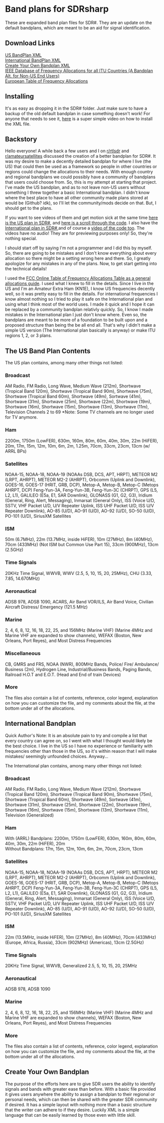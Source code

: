 # Band plans for SDRsharp

These are expanded band plan files for SDR#. They are an update on the default bandplans, which are meant to be an aid for signal identification.

## Download Links

[US BandPlan XML](https://raw.githubusercontent.com/Arrin-KN1E/SDRsharpbandplans/master/US/BandPlan.xml)  
[International BandPlan XML](https://raw.githubusercontent.com/Arrin-KN1E/SDRsharpbandplans/master/International/BandPlan.xml)  
[Create Your Own Bandplan XML](https://raw.githubusercontent.com/Arrin-KN1E/SDRsharpbandplans/master/Create-Your-Own/Create-Your_Own.xml)  
[IEEE Database of Frequency Allocations for all ITU Countries (A Bandplan Alt. for Non-US End Users)](http://www.grss-ieee.org/frequency_allocations.html)  
[European Table of Frequency Allocations](https://www.ecodocdb.dk/download/2ca5fcbd-4090/ERCREP025.pdf)

## Installing
It's as easy as dropping it in the SDR# folder. Just make sure to have a backup of the old default bandplan in case something doesn't work! For anyone that needs to see it, [here](https://youtu.be/0OqyOx87hJk) is a super simple video on how to install the XML file.

## Backstory
Hello everyone! A while back a few users and I on [r/rtlsdr](https://reddit.com/r/rtlsdr) and [r/amateursatellites](https://reddit.com/r/amateursatellites) discussed the creation of a better bandplan for SDR#. It was my desire to make a decently detailed bandplan for where I live (the US) that could then be used as a framework so people in other countries or regions could change the allocations to their needs. With enough country and regional bandplans we could possibly have a community of bandplans that users could choose from. So, this is my attempt at starting that project. I've made the US bandplan, and as to not leave non-US users without something I threw together a basic International bandplan. I didn't know where the best place to have all other community made plans stored at would be (Github? idk), so I'll let the community/mods decide on that. But, I should get to the plans.

If you want to see videos of them and get motion sick at the same time [here is the US plan in SDR#](https://youtu.be/Azj1fn24qsA), and [here is a scroll through the code](https://www.youtube.com/watch?v=T091WzRwMAQ).  I also have the [International plan in SDR#](https://youtu.be/u709OSG_Abg),and of course a [video of the code too](https://youtu.be/Rhgy7woPk50). The videos have no audio! They are for previewing purposes only! So, they're nothing special.

I should start off by saying I'm not a programmer and I did this by myself. So, there are going to be mistakes and I don't know everything about every allocation so there might be a setting wrong here and there. So, I greatly apologize for any mistakes in any of the plans. Now, to get start getting into the technical details!

I used the [FCC Online Table of Frequency Allocations Table as a general allocations guide](https://transition.fcc.gov/oet/spectrum/table/fcctable.pdf). I used what I knew to fill in the details. Since I live in the US and I'm an Amateur Extra Ham (KN1E), I know US frequencies decently well, so it was pretty easy to fill in the details. For international frequencies I know almost nothing so I tried to play it safe on the International plan and using what I think most of the world uses. I made it quick and I hope it can be replaced by a community bandplan relativly quickly. So, I know I made mistakes in the International plan I just don't know where. Even so, the bandplans are meant to be more of a foundation to be built upon and a proposed structure than being the be all end all. That's why I didn't make a simple US version (The International plan basically is anyway) or make ITU regions 1, 2, or 3 plans.


## The US Band Plan Contents
The US plan contains, among many other things not listed:

### Broadcast
AM Radio, FM Radio, Long Wave, Medium Wave (212m), Shortwave (Tropical Band 120m), Shortwave (Tropical Band 90m), Shortwave (75m), Shortwave (Tropical Band 60m), Shortwave (49m), Sortwave (41m), Shortwave (31m), Shortwave (25m), Shortwave (22m), Shortwave (19m), Shortwave (16m), Shortwave (15m), Shortwave (13m), Shortwave (11m), Television Channels 2 to 69 *Note: Some TV channels are no longer used for TV anymore.  

### Ham
2200m, 1750m (LowFER), 630m, 160m, 80m, 60m, 40m, 30m, 22m (HiFER), 20m, 17m, 15m, 12m, 10m, 6m, 2m, 1.25m, 70cm, 33cm, 23cm, 13cm   (w/ ARRL BPs) 

### Satellites
NOAA-15, NOAA-18, NOAA-19 (NOAAs DSB, DCS, APT, HRPT), METEOR M2 (LRPT, AHRPT), METEOR M2-2 (AHRPT), Orbcomm (Uplink and Downlink), GOES-16, GOES-17 (HRIT, GRB, DCP), Metop-A, 
Metop-B, Metop-C (Metops AHRPT, DCP) Feng-Yun-3A, Feng-Yun-3B, Feng-Yun-3C (CHRPT), GPS (L5, L2, L1), GALILEO (E5a, E1, SAR Downlink), GLONASS (G1, G2, G3), Iridium (General, Ring, Alert, Messaging), 
Inmarsat (General Only), ISS (Voice U/D, SSTV, VHF Packet U/D, U/V Repeater Uplink, ISS UHF Packet U/D, ISS U/V Repeater Downlink), AO-85 (U/D), AO-91 (U/D), AO-92 (U/D), SO-50 (U/D), PO-101 (U/D), 
SiriusXM Satellites  

### ISM
50m (6.7MHz), 22m (13.7MHz, inside HiFER), 10m (27MHz), 8m (40MHz), 70cm (433MHz) (Not ISM but Common Use Part 15), 33cm (900MHz), 13cm (2.5GHz)  

### Time Signals
20KHz Time Signal, WWVB, WWV (2.5, 5, 10, 15, 20, 25MHz), CHU (3.33, 7.85, 14.670MHz)  

### Aeronautical
ADSB 978, ADSB 1090, ACARS, Air Band VOR/ILS, Air Band Voice, Civilian Aircraft Distress/ Emergency (121.5 MHz)  

### Marine
2, 4, 6, 8, 12, 16, 18, 22, 25, and 156MHz (Marine VHF) (Marine 4MHz and Marine VHF are expanded to show channels), WEFAX (Boston, New Orleans, Port Reyes), and Most Distress Frequencies
### Miscellaneous
CB, GMRS and FRS, NOAA (NWR), 800MHz Bands, Police/ Fire/ Ambulance/ Business (2m), Hydrogen Line, Industrial/Business Bands, Paging Bands, Railroad H.O.T and E.O.T. (Head and End of train Devices)

### More
The files also contain a list of contents, reference, color legend, explanation on how you can customize the file, and my comments about the file, at the bottom under all of the allocations.


## International Bandplan
Quick Author's Note: It is an absolute pain to try and compile a list that every country can agree on, so I went with what I thought would likely be the best choice. I live in the US so I have no experience or familiarity with frequencies other than those in the US, so it's within reason that I will make mistakes/ seemingly unfounded choices. Anyway...

The International plan contains, among many other things not listed:

### Broadcast
AM Radio, FM Radio, Long Wave, Medium Wave (212m), Shortwave (Tropical Band 120m), Shortwave (Tropical Band 90m), Shortwave (75m), Shortwave (Tropical Band 60m), Shortwave (49m), Sortwave (41m), Shortwave (31m), Shortwave (25m), Shortwave (22m), Shortwave (19m), Shortwave (16m), Shortwave (15m), Shortwave (13m), Shortwave (11m), Television (Generalized)

### Ham
With (ARRL) Bandplans: 2200m, 1750m (LowFER), 630m, 160m, 80m, 60m, 40m, 30m, 22m (HiFER), 20m  
Without Bandplans: 17m, 15m, 12m, 10m, 6m, 2m, 70cm, 23cm, 13cm   

### Satellites
NOAA-15, NOAA-18, NOAA-19 (NOAAs DSB, DCS, APT, HRPT), METEOR M2 (LRPT, AHRPT), METEOR M2-2 (AHRPT), Orbcomm (Uplink and Downlink), GOES-16, GOES-17 (HRIT, GRB, DCP), Metop-A, 
Metop-B, Metop-C (Metops AHRPT, DCP) Feng-Yun-3A, Feng-Yun-3B, Feng-Yun-3C (CHRPT), GPS (L5, L2, L1), GALILEO (E5a, E1, SAR Downlink), GLONASS (G1, G2, G3), Iridium (General, Ring, Alert, Messaging), 
Inmarsat (General Only), ISS (Voice U/D, SSTV, VHF Packet U/D, U/V Repeater Uplink, ISS UHF Packet U/D, ISS U/V Repeater Downlink), AO-85 (U/D), AO-91 (U/D), AO-92 (U/D), SO-50 (U/D), PO-101 (U/D), 
SiriusXM Satellites  

### ISM
22m (13.5MHz, inside HiFER), 10m (27MHz), 8m (40MHz), 70cm (433MHz) (Europe, Africa, Russia), 33cm (902MHz) (Americas), 13cm (2.5GHz)   

### Time Signals
20KHz Time Signal, WWVB, Generalized 2.5, 5, 10, 15, 20, 25MHz 

### Aeronautical
ADSB 978, ADSB 1090

### Marine
2, 4, 6, 8, 12, 16, 18, 22, 25, and 156MHz (Marine VHF) (Marine 4MHz and Marine VHF are expanded to show channels), WEFAX (Boston, New Orleans, Port Reyes), and Most Distress Frequencies

### More
The files also contain a list of contents, reference, color legend, explanation on how you can customize the file, and my comments about the file, at the bottom under all of the allocations.

## Create Your Own Bandplan
The purpose of the efforts here are to give SDR users the ability to identify signals and bands with greater ease than before. With a basic file provided it gives users anywhere the ability to assign a bandplan to their regional or personal needs, which can then be shared with the greater SDR community if desired.
It has a simple layout with nothing more than a basic structure that the writer can adhere to if they desire. Luckily XML is a simple language that can be easily learned by those even with little skill. 
